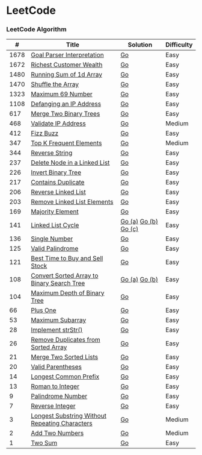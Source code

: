 LeetCode
========

### LeetCode Algorithm

| # | Title | Solution | Difficulty |
|---| ----- | -------- | ---------- |
|1678|[Goal Parser Interpretation](https://leetcode.com/problems/goal-parser-interpretation/) | [Go](./algorithms/go/goal-parser-interpretation/goal-parser-interpretation.go)|Easy|
|1672|[Richest Customer Wealth](https://leetcode.com/problems/richest-customer-wealth/) | [Go](./algorithms/go/richest_customer_wealth/richest_customer_wealth.go)|Easy|
|1480|[Running Sum of 1d Array](https://leetcode.com/problems/running-sum-of-1d-array/) | [Go](./algorithms/go/running_sum_of_1d_array/running_sum_of_1d_array.go)|Easy|
|1470|[Shuffle the Array](https://leetcode.com/problems/shuffle-the-array/) | [Go](./algorithms/go/shuffle_the_array/shuffle_the_array.go)|Easy|
|1323|[Maximum 69 Number](https://leetcode.com/problems/maximum-69-number/) | [Go](./algorithms/go/maximum_69_number/maximum_69_number.go)|Easy|
|1108|[Defanging an IP Address](https://leetcode.com/problems/defanging-an-ip-address/) | [Go](./algorithms/go/defanging_an_ip_address/defanging_an_ip_address.go)|Easy|
|617|[Merge Two Binary Trees](https://leetcode.com/problems/merge-two-binary-trees/) | [Go](./algorithms/go/merge_two_binary_trees/merge_two_binary_trees.go)|Easy|
|468|[Validate IP Address](https://leetcode.com/problems/validate-ip-address/) | [Go](./algorithms/go/validate_ip_address/validate_ip_address.go)|Medium|
|412|[Fizz Buzz](https://leetcode.com/problems/fizz-buzz/) | [Go](./algorithms/go/fizz_buzz/fizz_buzz.go)|Easy|
|347|[Top K Frequent Elements](https://leetcode.com/problems/top-k-frequent-elements/) | [Go](./algorithms/go/top_k_frequent_elements/top_k_frequent_elements.go)|Medium|
|344|[Reverse String](https://leetcode.com/problems/reverse-string/) | [Go](./algorithms/go/reverse_string/reverse_string.go)|Easy|
|237|[Delete Node in a Linked List](https://leetcode.com/problems/delete-node-in-a-linked-list/) | [Go](./algorithms/go/delete_node_in_a_linked_list/delete_node_in_a_linked_list.go)|Easy|
|226|[Invert Binary Tree](https://leetcode.com/problems/invert-binary-tree/) | [Go](./algorithms/go/invert_binary_tree/invert_binary_tree.go)|Easy|
|217|[Contains Duplicate](https://leetcode.com/problems/contains-duplicate/) | [Go](./algorithms/go/contains_duplicate/contains_duplicate.go)|Easy|
|206|[Reverse Linked List](https://leetcode.com/problems/reverse-linked-list/) | [Go](./algorithms/go/reverse_linked_list/reverse_linked_list.go)|Easy|
|203|[Remove Linked List Elements](https://leetcode.com/problems/remove-linked-list-elements/) | [Go](./algorithms/go/remove_linked_list_elements/remove_linked_list_elements.go)|Easy|
|169|[Majority Element](https://leetcode.com/problems/majority-element/) | [Go](./algorithms/go/majority_element/majority_element.go)|Easy|
|141|[Linked List Cycle](https://leetcode.com/problems/linked-list-cycle/) | [Go (a)](./algorithms/go/linked_list_cycle/a/linked_list_cycle.go) [Go (b)](./algorithms/go/linked_list_cycle/b/linked_list_cycle.go) [Go (c)](./algorithms/go/linked_list_cycle/c/linked_list_cycle.go)  |Easy|
|136|[Single Number](https://leetcode.com/problems/single-number/) | [Go](./algorithms/go/single_number/single_number.go)|Easy|
|125|[Valid Palindrome](https://leetcode.com/problems/valid-palindrome/) | [Go](./algorithms/go/valid_palindrome/valid_palindrome.go)|Easy|
|121|[Best Time to Buy and Sell Stock](https://leetcode.com/problems/best-time-to-buy-and-sell-stock/) | [Go](./algorithms/go/best_time_to_buy_and_sell_stock/best_time_to_buy_and_sell_stock.go)|Easy|
|108|[Convert Sorted Array to Binary Search Tree](https://leetcode.com/problems/convert-sorted-array-to-binary-search-tree/) | [Go (a)](./algorithms/go/convert_sorted_array_to_binary_search_tree/a/convert_sorted_array_to_binary_search_tree.go) [Go (b)](./algorithms/go/convert_sorted_array_to_binary_search_tree/b/convert_sorted_array_to_binary_search_tree.go)|Easy|
|104|[Maximum Depth of Binary Tree](https://leetcode.com/problems/maximum-depth-of-binary-tree/) | [Go](./algorithms/go/maximum_depth_of_binary_tree/maximum_depth_of_binary_tree.go)|Easy|
|66|[Plus One](https://leetcode.com/problems/plus-one/) | [Go](./algorithms/go/plus_one/plus_one.go)|Easy|
|53|[Maximum Subarray](https://leetcode.com/problems/maximum-subarray/) | [Go](./algorithms/go/maximum_subarray/maximum_subarray.go)|Easy|
|28|[Implement strStr()](https://leetcode.com/problems/implement-strstr/) | [Go](./algorithms/go/implement_strstr/implement_strstr.go)|Easy|
|26|[Remove Duplicates from Sorted Array](https://leetcode.com/problems/remove-duplicates-from-sorted-array/) | [Go](./algorithms/go/remove_duplicates_from_sorted_array/remove_duplicates_from_sorted_array.go)|Easy|
|21|[Merge Two Sorted Lists](https://leetcode.com/problems/merge-two-sorted-lists/) | [Go](./algorithms/go/merge_two_sorted_lists/merge_two_sorted_lists.go)|Easy|
|20|[Valid Parentheses](https://leetcode.com/problems/valid-parentheses/) | [Go](./algorithms/go/valid_parentheses/valid_parentheses.go)|Easy|
|14|[Longest Common Prefix](https://leetcode.com/problems/longest-common-prefix/) | [Go](./algorithms/go/longest_common_prefix/longest_common_prefix.go)|Easy|
|13|[Roman to Integer](https://leetcode.com/problems/roman-to-integer/) | [Go](./algorithms/go/roman_to_integer/roman_to_integer.go)|Easy|
|9|[Palindrome Number](https://leetcode.com/problems/palindrome-number/) | [Go](./algorithms/go/palindrome_number/palindrome_number.go)|Easy|
|7|[Reverse Integer](https://leetcode.com/problems/reverse-integer/) | [Go](./algorithms/go/reverse_integer/reverse_integer.go)|Easy|
|3|[Longest Substring Without Repeating Characters](https://leetcode.com/problems/longest-substring-without-repeating-characters/) | [Go](./algorithms/go/longest_substring_without_repeating_characters/longest_substring_without_repeating_characters.go)|Medium|
|2|[Add Two Numbers](https://leetcode.com/problems/add-two-numbers/) | [Go](./algorithms/go/add_two_numbers/add_two_numbers.go)|Medium|
|1|[Two Sum](https://leetcode.com/problems/two-sum/) | [Go](./algorithms/go/two_sum/two_sum.go)|Easy|
